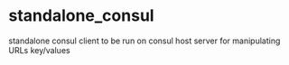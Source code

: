 # standalone_consul
standalone consul client to be run on consul host server for manipulating URLs key/values
